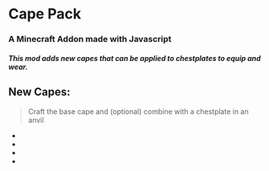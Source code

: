 # Cape Pack
### A Minecraft Addon made with Javascript

##### This mod adds new capes that can be applied to chestplates to equip and wear.

## New Capes:
> Craft the base cape and (optional) combine with a chestplate in an anvil
* 
* 
* 
* 